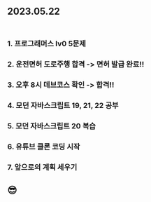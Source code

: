 ## 2023.05.22<br/><br/>

### 1. 프로그래머스 lv0 5문제


### 2. 운전면허 도로주행 합격 -> 면허 발급 완료!!

### 3. 오후 8시 데브코스 확인 -> 합격!!
### 4. 모던 자바스크립트 19, 21, 22 공부
### 5. 모던 자바스크립트 20 복습
### 6. 유튜브 클론 코딩 시작
### 7. 앞으로의 계획 세우기

## 😎
